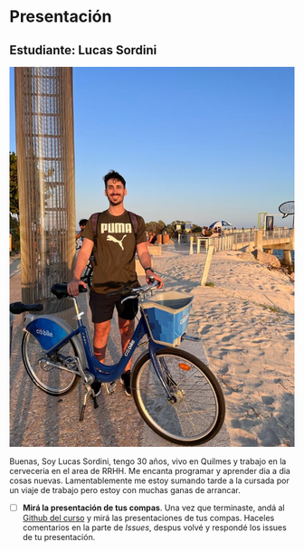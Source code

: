 # Presentación

## Estudiante: Lucas Sordini

![yo](Yo.jpg)

Buenas, Soy Lucas Sordini, tengo 30 años, vivo en Quilmes y trabajo en la cerveceria en el area de RRHH. Me encanta programar y aprender dia a dia cosas nuevas.
Lamentablemente me estoy sumando tarde a la cursada por un viaje de trabajo pero estoy con muchas ganas de arrancar.


- [ ] **Mirá la presentación de tus compas**. Una vez que terminaste, andá al [Github del curso](https://github.com/obj1unq) y mirá las presentaciones de tus compas. Haceles comentarios en la parte de _Issues_, despus volvé y respondé los issues de tu presentación.

